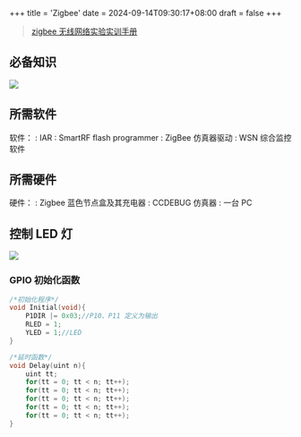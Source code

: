+++
title = 'Zigbee'
date = 2024-09-14T09:30:17+08:00
draft = false
+++

> [zigbee 无线网络实验实训手册](/ZigBee无线网络实验实训手册V3.00.pdf)

## 必备知识

![](/img/img1.png)

## 所需软件

软件：
: IAR
: SmartRF flash programmer
: ZigBee 仿真器驱动
: WSN 综合监控软件

## 所需硬件

硬件：
: Zigbee 蓝色节点盒及其充电器
: CCDEBUG 仿真器
: 一台 PC

## 控制 LED 灯

![](/img/img3.png)

### GPIO 初始化函数

```c
/*初始化程序*/
void Initial(void){
    P1DIR |= 0x03;//P10、P11 定义为输出
    RLED = 1;
    YLED = 1;//LED
}

/*延时函数*/
void Delay(uint n){
    uint tt;
    for(tt = 0; tt < n; tt++);
    for(tt = 0; tt < n; tt++);
    for(tt = 0; tt < n; tt++);
    for(tt = 0; tt < n; tt++);
    for(tt = 0; tt < n; tt++);
}
```


